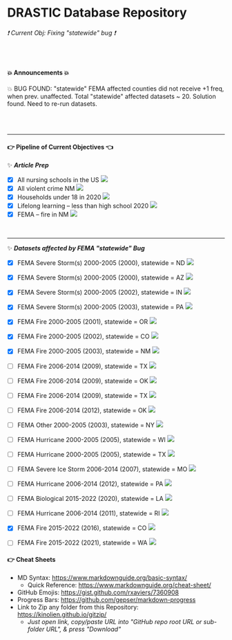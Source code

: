 # DRASTIC Database Repository

###### :exclamation: Current Obj: Fixing "statewide" bug :exclamation:


</br>


#### :boom: Announcements :boom:
💥 BUG FOUND: "statewide" FEMA affected counties did not receive +1 freq, when prev. unaffected. Total "statewide" affected datasets ~ 20. Solution found. Need to re-run datasets.

</br>
</br>

---

#### 👉 Pipeline of Current Objectives 👈
✨ ***Article Prep***
- [X] All nursing schools in the US  ![](https://geps.dev/progress/100)
- [X] All violent crime NM  ![](https://geps.dev/progress/100)
- [X] Households under 18 in 2020  ![](https://geps.dev/progress/100)
- [X] Lifelong learning – less than high school 2020  ![](https://geps.dev/progress/100)
- [X] FEMA – fire in NM  ![](https://geps.dev/progress/100)

</br>

---

✨ ***Datasets affected by FEMA "statewide" Bug***
- [X] FEMA Severe Storm(s) 2000-2005 (2000), statewide = ND  ![](https://geps.dev/progress/100)
- [X] FEMA Severe Storm(s) 2000-2005 (2000), statewide = AZ  ![](https://geps.dev/progress/100)
- [X] FEMA Severe Storm(s) 2000-2005 (2002), statewide = IN  ![](https://geps.dev/progress/100)
- [X] FEMA Severe Storm(s) 2000-2005 (2003), statewide = PA  ![](https://geps.dev/progress/100)
- [X] FEMA Fire 2000-2005 (2001), statewide = OR  ![](https://geps.dev/progress/100)
- [X] FEMA Fire 2000-2005 (2002), statewide = CO  ![](https://geps.dev/progress/100)
- [X] FEMA Fire 2000-2005 (2003), statewide = NM  ![](https://geps.dev/progress/100)
- [ ] FEMA Fire 2006-2014 (2009), statewide = TX  ![](https://geps.dev/progress/00)
- [ ] FEMA Fire 2006-2014 (2009), statewide = OK  ![](https://geps.dev/progress/00)
- [ ] FEMA Fire 2006-2014 (2009), statewide = TX  ![](https://geps.dev/progress/00)
- [ ] FEMA Fire 2006-2014 (2012), statewide = OK  ![](https://geps.dev/progress/00)
- [ ] FEMA Other 2000-2005 (2003), statewide = NY  ![](https://geps.dev/progress/00)
- [ ] FEMA Hurricane 2000-2005 (2005), statewide = WI  ![](https://geps.dev/progress/00)
- [ ] FEMA Hurricane 2000-2005 (2005), statewide = TX  ![](https://geps.dev/progress/00)
- [ ] FEMA Severe Ice Storm 2006-2014 (2007), statewide = MO  ![](https://geps.dev/progress/00)
- [ ] FEMA Hurricane 2006-2014 (2012), statewide = PA  ![](https://geps.dev/progress/00)
- [ ] FEMA Biological 2015-2022 (2020), statewide = LA  ![](https://geps.dev/progress/00)
- [ ] FEMA Hurricane 2006-2014 (2011), statewide = RI  ![](https://geps.dev/progress/00)
- [X] FEMA Fire 2015-2022 (2016), statewide = CO  ![](https://geps.dev/progress/100)
- [ ] FEMA Fire 2015-2022 (2021), statewide = WA  ![](https://geps.dev/progress/00)


<!---
✨ ***ArcGIS Online, Known Bugs or Issues***
- [ ] UnOptimized Performance Loading Maps
- [ ] Fix Religious Orgs Lat/Long Coordinates. Invalid coordinate values.
- [ ] Air quality datasets needs standardizing.
- [ ] Employment dataset is still RAW, need parsing + standardizing.
- [ ] Misc. Datasets not uploaded (Fault Lines, Nuclear Power Plants, etc.)
- [ ] (Not-a-bug) Double check FBI Agencies Lat/Long Coordinates.
- [ ] (Not-a-bug) Spot-check all datasets once uploaded to ArcGIS Online.

</br>

✨ ***FEMA Disasters***
- [X] Pull FEMA Declaration Summaries data, to now include years 2000-2022.  ![](https://geps.dev/progress/100)

  - [X] Split old FEMA .shp files into 3 separate files w/ data from 2000 - 2022  ![](https://geps.dev/progress/100)
  
    - [X] Assigned FEMA 2000-2009 Data  ![](https://geps.dev/progress/100)
    
    - [X] Assigned FEMA 2010-2019 Data  ![](https://geps.dev/progress/100)
    
    - [X] Assigned FEMA 2020-2022 Data  ![](https://geps.dev/progress/100)

- [X] Map all 114 FEMA Disaster Datasets w/ Years (2000-2009, 2010-2019, 2020+) ![](https://geps.dev/progress/100)
      
    - [X] Create all 19 FEMA disaster types (bio,hurricane,etc.) in each FEMA grouped dataset.  ![](https://geps.dev/progress/100)

        - [X] Assign datapoints to all 19 FEMA disaster types, for group 2000-2009  ![](https://geps.dev/progress/100)
  
        - [X] Assign datapoints to all 19 FEMA disaster types, for group 2010-2019  ![](https://geps.dev/progress/100)
  
        - [X] Assign datapoints to all 19 FEMA disaster types, for group 2020+  ![](https://geps.dev/progress/100)
  
    - [X] Identify Reservations vs. Counties in our datasets  ![](https://geps.dev/progress/100)

    - [X] Split data into Counties & Reservations  ![](https://geps.dev/progress/100)
  
    - [X] Build a Frequency Counter to count how many of each type of disaster (19 types) occurred, per county (per reservation), and per group year.  ![](https://geps.dev/progress/100)
  
    - [X] Map, all 19 disasters from group 2000-2009  ![](https://geps.dev/progress/50)
  
    - [X] Map, all 19 disasters from group 2010-2019  ![](https://geps.dev/progress/50)
    
    - [X] Map, all 19 disasters from group 2020+  ![](https://geps.dev/progress/100)

- [X] Re-group FEMA Data into groups: 2000-2005, 2006-2014, 2015-2022  ![](https://geps.dev/progress/100)

- [X] Upload new re-grouped FEMA Data  ![](https://geps.dev/progress/100)

- [ ] Map new re-grouped FEMA Data  ![](https://geps.dev/progress/50)

</br>


✨ ***Census*** 
- [X] 2020 Census (w/ %-Values)  ![](https://geps.dev/progress/100)

    - [X] Assign IDs to all 3,000+ U.S. Counties + Find any missing counties  ![](https://geps.dev/progress/100)
  
    - [X] Fix the "Income" .csv Bug when mapped to ArcGIS Pro Software  ![](https://geps.dev/progress/100)

    - [X] Convert whole values -> percent  ![](https://geps.dev/progress/100)
  
    - [X] Map all 30 Census Database Attributes  ![](https://geps.dev/progress/100)

- [x] 2010 Census (w/ %-Values)  ![](https://geps.dev/progress/100)
    - [ ] Find & Add "Employment" figures, for all counties.  ![](https://geps.dev/progress/00)

    - [ ] Find & Add "Insurance" figures, for all counties.  ![](https://geps.dev/progress/00)
    
    - [X] Convert Estimates -> Percents  ![](https://geps.dev/progress/100)
    
- [X] 2000 Census (w/ %-Values)  ![](https://geps.dev/progress/100)
    - [ ] Find & Add "Employment" figures, for all counties.  ![](https://geps.dev/progress/00)

    - [ ] Find & Add "Insurance" figures, for all counties.  ![](https://geps.dev/progress/00)
    
    - [X] Convert Estimates -> Percents  ![](https://geps.dev/progress/100)

- [ ] Language Proficiency  ![](https://geps.dev/progress/00)
    - [ ] 2000s   ![](https://geps.dev/progress/00)

    - [ ] 2010s    ![](https://geps.dev/progress/90)
        * Need to standardize

    - [ ] 2020s    ![](https://geps.dev/progress/00)

</br>


✨***7 Pillars of Health and Well-Being***
- [ ] Compile a list of sources for the 7 Pillars for Health and Well-Being  ![](https://geps.dev/progress/90)

    - [ ] Still need data for "Thriving and Natural World"...suggestions welcomed! 

- [X] Pull all *possible* 7-Pillars Datasets  ![](https://geps.dev/progress/100)

- [X] FBI Crime Statistics  ![](https://geps.dev/progress/100)

    - [X] 2000 FBI Statistics  ![](https://geps.dev/progress/100)

    - [X] 2010 FBI Statistics  ![](https://geps.dev/progress/100)
     
    - [X] 2020 FBI Statistics  ![](https://geps.dev/progress/100)

</br>


✨***Miscellaneous***
- [X] Upload Census Datasets (2000, 2010, 2020) as both Estimates & Whole Values.  ![](https://geps.dev/progress/100)

- [ ] Clean up DRASTIC repository w/ better README's & Folder Structures  ![](https://geps.dev/progress/00)

</br></br>


-->


#### :point_right: Cheat Sheets
- MD Syntax: <https://www.markdownguide.org/basic-syntax/>
  - Quick Reference: <https://www.markdownguide.org/cheat-sheet/>
- GitHub Emojis: <https://gist.github.com/rxaviers/7360908>
- Progress Bars: <https://github.com/gepser/markdown-progress>
- Link to Zip any folder from this Repository: <https://kinolien.github.io/gitzip/>
    * *Just open link, copy/paste URL into "GitHub repo root URL or sub-folder URL", & press "Download"*
